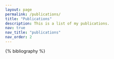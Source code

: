 ```yaml
---
layout: page
permalink: /publications/
title: "Publications"
description: This is a list of my publications.
nav: true
nav_title: "publications"
nav_order: 2
---
```


<!-- _pages/publications.md -->

<!-- Bibsearch Feature -->


<div class="publications">

{% bibliography %}

</div>
